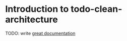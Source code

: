 # Introduction to todo-clean-architecture

TODO: write [great documentation](http://jacobian.org/writing/what-to-write/)
